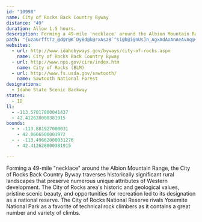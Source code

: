 ```yaml
---
id: "10998"
name: City of Rocks Back Country Byway
distance: "49"
duration: Allow 1.5 hours.
description: Forming a 49-mile 'necklace' around the Albion Mountain Range, the City of Rocks Back Country Byway traverses historically significant rural landscapes that preserve numerous unique attributes of Western development.
path: "{uzaGrfftTz_@d@r@K`DyBd@k@rxAszB`^si@h@i@nUs]n_AgxAdAoAnAeAvAq@~@UrBQp_A{D|TeA|V_AhCm@tAy@|AeC^kArC}Mh@sAhF{JfCeEvEuIl@gCPyBBmHHs@j@kCfAgC~A_Bt^iTdOoJzAsAfAqAnAuB~\\gn@hAeBdAoAfDwClFoDjBo@vC[`VFjDG~Fm@tQwCrA?rOrAzCJhAE`H{@hD?xMf@zEj@~Cf@z\\zH`OjEpBfAbG~DvAn@f@Nbh@FxeAmApJ||@r@lFRr@|TbWlEnF`A~A|A`G|DnRvEhStAdElBzErAxCnBnDfKzPbApAnL|LhJ`JlBdCvCtE~Vrm@jH|OxAlDb@~Ah@rC~BfP^fAhAdBfBrAdVfErCr@pAj@~BzA|A~A`NfPj@`@vwAsArCJhCd@hDrAzHxBrS~@`KLl_@DjRGph@FtAP~@`@|ClCbH`I|A~@bAPfvCRlF|@lHfBrRnFva@lKhOfEhl@x]xB|@`FlA~l@tMp@XrB`B`B~AvAvBrB`ClAjA`Ad@jHfAfIn@vDvAxIrGnH~FpI|IrDjEt@tAn@fBfAbEhAlFni@byBjVdcAxArF^`AbBzBj@b@`Br@jBTxMJlGN`CXnDr@dEz@zCbAvElBf\\pOvDvBfFbDrFbEfKvGbSzK~QYlCSxAm@`^_@x`@GNf^AnNJdn@N`BxDbKXdBr@dc@Rhi@S`NJtL\\zMd@xGTfAx@~BlDzIbBvA~@`@rCj@rB~@|CxBXZt@pEbA~ChBvExAvBhFnGl@j@bAPx@ZfBpAj@r@Td@`Fta@O`P@p@f@`DTjEBvRF`A~HjEhOhK~GdF|@lA^fBZjHLr@jAnDH~@QdA_ArCSfAOlCYdB}@lByAdBiAlBu@^{C^_DdCo@~@mFnFcCjDInABxHYxCAtAS~@q@~AoDrLUtA?vBi@zAi@p@cAd@yAzAsB|Cy@z@eAfBs@^yCl@c@VaAz@gBbAiAlAc@RsBX{@j@q@d@uBlDoC~Ay@?aBq@k@J}@`@cB|AUJcCWcAWk@[m@K_@XsAfE_@p@UTcAb@_APc@Z_AXsALoABiDc@w@v@_AtBKp@?x@^rCpAlFB~BOdBE`BNrBbAfDn@pC~@nCNpAUlFy@|JC~BRvAhDbPErEN~@rCnIpAvCdAtDzAlD^rBLpBItDBr@t@`LNfAh@~ANbAHnBArCGxBQfAwBrIi@zAkKrSoAzDsChMeAvCw@lAkAzC]lASv@WfDy@hE[A_ZBiBQwE?mDV}DQuNJeAr@sAfCgBlEoAlByB|Bs@b@yA\\wJ`AiB\\cCz@}AfAu@v@iB~CeIjOo@p@}@AyDeCmCeAyCe@cBo@cA?u@LsDlA}A`AiClCkNjMmQbOiA^q@EaCe@u@EiAJyCl@eG~B{CRaAX}HdH}@fAiDlLy@nBiApBoAlAaAj@oG~As@`@qDvEa@Z_R`H{FxAsEXgFQ_ANo@X}@r@cAtAqKfQeB`B{KlIo@RyPm@iB?cBP{H`CoAPcStBoQrAmBb@_Bn@iSdOs@x@uPlU{AnAqC~AaK`FoLlG{ClByEzDmE`DcGlFkRfTaDzCeAl@mCx@w[`GqChAyBbBu@z@kIpKi@f@yB|AyDjByAfAwBxBgKbMcC~B}Bv@oStEiBlAaS|WyCzCsA|@quAng@uQ~GkErBy`ChvAoDrC{AdBuAxBsB`Fo@rCiAtGc@zzA?jT"
websites:
  - url: http://www.idahobyways.gov/byways/city-of-rocks.aspx
    name: City of Rocks Back Country Byway
  - url: http://www.nps.gov/ciro/index.htm
    name: City of Rocks (BLM)
  - url: http://www.fs.usda.gov/sawtooth/
    name: Sawtooth National Forest
designations:
  - Idaho State Scenic Backway
states:
  - ID
ll:
  - -113.57817800041437
  - 42.412628000381915
bounds:
  - - -113.881927000031
    - 42.0666500003972
  - - -113.49662000031276
    - 42.412628000381915

---
```


Forming a 49-mile "necklace" around the Albion Mountain Range, the City of Rocks Back Country Byway traverses historically significant rural landscapes that preserve numerous unique attributes of Western development.  The City of Rocks area's historic and geological values, pristine scenic beauty, and opportunities for recreation led to its designation as a national reserve.  The City of Rocks National Reserve rivals Yosemite National Park as a favorite of technical rock climbers as it contains a great number and variety of climbs.
